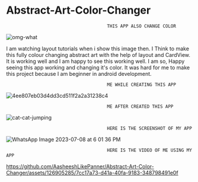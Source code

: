 
# Abstract-Art-Color-Changer
                                          THIS APP ALSO CHANGE COLOR 

  ![omg-what](https://github.com/AasheeshLikePanner/Abstract-Art-Color-Changer/assets/126905285/1d737f99-841b-448a-87ea-e37b950f291b)
                                          
I am watching layout tutorials when i show this image then. I Think to make this fully colour changing abstract art with the help of layout and CardView. It is working well and I am happy to see this working well.
I am so, Happy seeing this app working and changing it's color. It was hard for me to make this project because I am beginner in android development. 


                                          ME WHILE CREATING THIS APP
                          
  ![4ee807eb03d4dd3cd511f2a2a31238c4](https://github.com/AasheeshLikePanner/Abstract-Art-Color-Changer/assets/126905285/46f84272-0f46-4b94-962a-a4f65b00e669)

                                          ME AFTER CREATED THIS APP

  ![cat-cat-jumping](https://github.com/AasheeshLikePanner/Abstract-Art-Color-Changer/assets/126905285/d8dceb55-ba60-4284-bda3-5b0c60ca8e86)

                                          HERE IS THE SCREENSHOT OF MY APP

![WhatsApp Image 2023-07-08 at 6 01 36 PM](https://github.com/AasheeshLikePanner/Abstract-Art-Color-Changer/assets/126905285/8d0064d4-ed0c-45ef-907a-1a86c89a1b89)


                                          HERE IS THE VIDEO OF ME USING MY APP 

https://github.com/AasheeshLikePanner/Abstract-Art-Color-Changer/assets/126905285/7cc17a73-d41a-40fa-9183-348798491e0f


  



